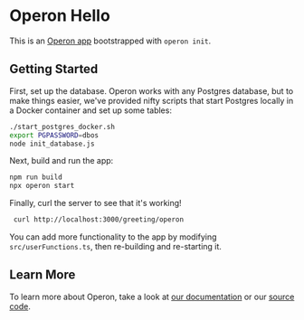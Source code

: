 # Operon Hello

This is an [Operon app](https://dbos-inc.github.io/operon-docs/) bootstrapped with `operon init`.

## Getting Started

First, set up the database.
Operon works with any Postgres database, but to make things easier, we've provided nifty scripts that start Postgres locally in a Docker container and set up some tables:

```bash
./start_postgres_docker.sh
export PGPASSWORD=dbos
node init_database.js
```

Next, build and run the app:

```bash
npm run build
npx operon start
```

Finally, curl the server to see that it's working!

```bash
 curl http://localhost:3000/greeting/operon
```

You can add more functionality to the app by modifying `src/userFunctions.ts`, then re-building and re-starting it.

## Learn More

To learn more about Operon, take a look at [our documentation](https://dbos-inc.github.io/operon-docs/) or our [source code](https://github.com/dbos-inc/operon).
